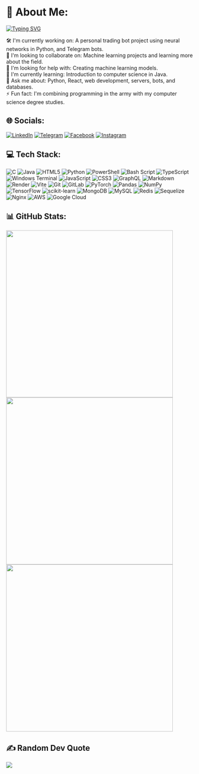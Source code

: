 # 💫 About Me:

[![Typing SVG](https://readme-typing-svg.herokuapp.com?font=DM+Serif+Text&pause=1000&color=F7F47B&center=true&vCenter=true&width=435&lines=Hi%2C+my+name+is+Itzhak+Lashinsky)](https://git.io/typing-svg)

🛠 I'm currently working on: A personal trading bot project using neural networks in Python, and Telegram bots.</br>
👥 I'm looking to collaborate on:  Machine learning projects and learning more about the field.</br>
🤝 I'm looking for help with: Creating machine learning models.</br>
🌱 I'm currently learning: Introduction to computer science in Java.</br>
💬 Ask me about: Python, React, web development, servers, bots, and databases.</br>
⚡ Fun fact: I'm combining programming in the army with my computer science degree studies.</br>

## 🌐 Socials:

[![LinkedIn](https://img.shields.io/badge/LinkedIn-0077B5?style=flat&logo=linkedin&logoColor=white)](https://linkedin.com/in/itzhak-leshinski)
[![Telegram](https://img.shields.io/badge/Telegram-26A5E4?style=flat&logo=telegram&logoColor=white)](https://t.me/itzhak_il)
[![Facebook](https://img.shields.io/badge/Facebook-1877F2?style=flat&logo=facebook&logoColor=white)](https://facebook.com/itzhak.lash)
[![Instagram](https://img.shields.io/badge/Instagram-E4405F?style=flat&logo=instagram&logoColor=white)](https://instagram.com/itzhak.lash/)


## 💻 Tech Stack:

![C](https://img.shields.io/badge/C-00599C?style=flat&logo=c&logoColor=white)
![Java](https://img.shields.io/badge/Java-ED8B00?style=flat&logo=openjdk&logoColor=white)
![HTML5](https://img.shields.io/badge/HTML5-E34F26?style=flat&logo=html5&logoColor=white)
![Python](https://img.shields.io/badge/Python-3670A0?style=flat&logo=python&logoColor=FFDD54)
![PowerShell](https://img.shields.io/badge/PowerShell-5391FE?style=flat&logo=powershell&logoColor=white)
![Bash Script](https://img.shields.io/badge/Bash%20Script-121011?style=flat&logo=gnu-bash&logoColor=white)
![TypeScript](https://img.shields.io/badge/TypeScript-007ACC?style=flat&logo=typescript&logoColor=white)
![Windows Terminal](https://img.shields.io/badge/Windows%20Terminal-4D4D4D?style=flat&logo=windows-terminal&logoColor=white)
![JavaScript](https://img.shields.io/badge/JavaScript-323330?style=flat&logo=javascript&logoColor=F7DF1E)
![CSS3](https://img.shields.io/badge/CSS3-1572B6?style=flat&logo=css3&logoColor=white)
![GraphQL](https://img.shields.io/badge/GraphQL-E10098?style=flat&logo=graphql&logoColor=white)
![Markdown](https://img.shields.io/badge/Markdown-000000?style=flat&logo=markdown&logoColor=white)
![Render](https://img.shields.io/badge/Render-46E3B7?style=flat&logo=render&logoColor=white)
![Vite](https://img.shields.io/badge/Vite-646CFF?style=flat&logo=vite&logoColor=white)
![Git](https://img.shields.io/badge/Git-F05033?style=flat&logo=git&logoColor=white)
![GitLab](https://img.shields.io/badge/GitLab-181717?style=flat&logo=gitlab&logoColor=white)
![PyTorch](https://img.shields.io/badge/PyTorch-EE4C2C?style=flat&logo=pytorch&logoColor=white)
![Pandas](https://img.shields.io/badge/Pandas-150458?style=flat&logo=pandas&logoColor=white)
![NumPy](https://img.shields.io/badge/NumPy-013243?style=flat&logo=numpy&logoColor=white)
![TensorFlow](https://img.shields.io/badge/TensorFlow-FF6F00?style=flat&logo=tensorflow&logoColor=white)
![scikit-learn](https://img.shields.io/badge/scikit--learn-F7931E?style=flat&logo=scikit-learn&logoColor=white)
![MongoDB](https://img.shields.io/badge/MongoDB-4EA94B?style=flat&logo=mongodb&logoColor=white)
![MySQL](https://img.shields.io/badge/MySQL-4479A1?style=flat&logo=mysql&logoColor=white)
![Redis](https://img.shields.io/badge/Redis-DD0031?style=flat&logo=redis&logoColor=white)
![Sequelize](https://img.shields.io/badge/Sequelize-52B0E7?style=flat&logo=sequelize&logoColor=white)
![Nginx](https://img.shields.io/badge/Nginx-009639?style=flat&logo=nginx&logoColor=white)
![AWS](https://img.shields.io/badge/AWS-FF9900?style=flat&logo=amazon-aws&logoColor=white)
![Google Cloud](https://img.shields.io/badge/Google%20Cloud-4285F4?style=flat&logo=google-cloud&logoColor=white)

## 📊 GitHub Stats:

<img src="https://github-readme-stats.vercel.app/api?username=itzhakl&theme=merko&hide_border=true&include_all_commits=false&count_private=false" width="450"/>
<img src="https://github-readme-stats.vercel.app/api/top-langs/?username=itzhakl&theme=merko&hide_border=true&include_all_commits=false&count_private=false&layout=compact" width="450"/>
<img src="https://github-readme-streak-stats.herokuapp.com/?user=itzhakl&theme=merko&hide_border=true" width="450"/>



## ✍️ Random Dev Quote

![](https://quotes-github-readme.vercel.app/api?type=horizontal&theme=dark)

